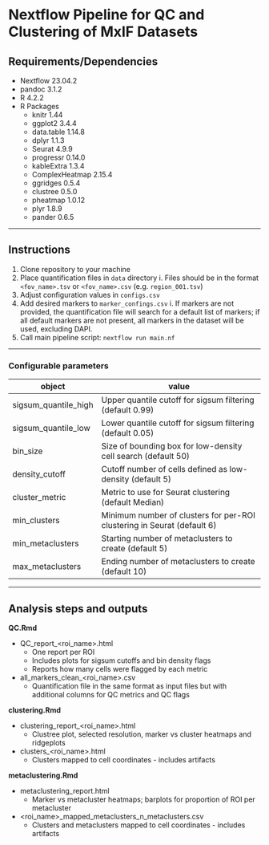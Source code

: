 # Nextflow Pipeline for QC and Clustering of MxIF Datasets

## Requirements/Dependencies

-   Nextflow 23.04.2
-   pandoc 3.1.2
-   R 4.2.2
-   R Packages
    -   knitr 1.44
    -   ggplot2 3.4.4
    -   data.table 1.14.8
    -   dplyr 1.1.3
    -   Seurat 4.9.9
    -   progressr 0.14.0
    -   kableExtra 1.3.4
    -   ComplexHeatmap 2.15.4
    -   ggridges 0.5.4
    -   clustree 0.5.0
    -   pheatmap 1.0.12
    -   plyr 1.8.9
    -   pander 0.6.5

------------------------------------------------------------------------

## Instructions

1.  Clone repository to your machine
2.  Place quantification files in `data` directory
    i.  Files should be in the format `<fov_name>.tsv` or `<fov_name>.csv` (e.g. `region_001.tsv`)
3.  Adjust configuration values in `configs.csv`
4.  Add desired markers to `marker_confings.csv`
    i.  If markers are not provided, the quantification file will search for a default list of markers; if all default markers are not present, all markers in the dataset will be used, excluding DAPI.
5.  Call main pipeline script: `nextflow run main.nf`

------------------------------------------------------------------------

### Configurable parameters


| object               | value                                                                   |
|------------------------------------|------------------------------------|
| sigsum_quantile_high | Upper quantile cutoff for sigsum filtering (default 0.99)               |
| sigsum_quantile_low  | Lower quantile cutoff for sigsum filtering (default 0.05)               |
| bin_size             | Size of bounding box for low-density cell search (default 50)           |
| density_cutoff       | Cutoff number of cells defined as low-density (default 5)               |
| cluster_metric       | Metric to use for Seurat clustering (default Median)                    |
| min_clusters         | Minimum number of clusters for per-ROI clustering in Seurat (default 6) |
| min_metaclusters     | Starting number of metaclusters to create (default 5)                   |
| max_metaclusters     | Ending number of metaclusters to create (default 10)                    |

------------------------------------------------------------------------

## Analysis steps and outputs

**QC.Rmd**

-   QC_report\_\<roi_name\>.html
    -   One report per ROI
    -   Includes plots for sigsum cutoffs and bin density flags
    -   Reports how many cells were flagged by each metric
-   all_markers_clean\_\<roi_name\>.csv
    -   Quantification file in the same format as input files but with additional columns for QC metrics and QC flags

**clustering.Rmd**

-   clustering_report\_\<roi_name\>.html
    -   Clustree plot, selected resolution, marker vs cluster heatmaps and ridgeplots
-   clusters\_\<roi_name\>.html
    -   Clusters mapped to cell coordinates - includes artifacts

**metaclustering.Rmd**

-   metaclustering_report.html
    -   Marker vs metacluster heatmaps; barplots for proportion of ROI per metacluster
-   \<roi_name\>\_mapped_metaclusters_n\_metaclusters.csv
    -   Clusters and metaclusters mapped to cell coordinates - includes artifacts
